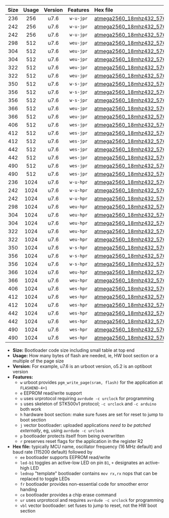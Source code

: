 |Size|Usage|Version|Features|Hex file|
|:-:|:-:|:-:|:-:|:--|
|236|256|u7.6|`w-u-jpr`|[atmega2560_18mhz432_57600bps_ur_vbl.hex](https://raw.githubusercontent.com/stefanrueger/urboot/main/bootloaders/atmega2560/fcpu_18mhz432/57600_bps/atmega2560_18mhz432_57600bps_ur_vbl.hex)|
|242|256|u7.6|`w-u-jpr`|[atmega2560_18mhz432_57600bps_led+b7_ur_vbl.hex](https://raw.githubusercontent.com/stefanrueger/urboot/main/bootloaders/atmega2560/fcpu_18mhz432/57600_bps/atmega2560_18mhz432_57600bps_led+b7_ur_vbl.hex)|
|242|256|u7.6|`w-u-jpr`|[atmega2560_18mhz432_57600bps_lednop_ur_vbl.hex](https://raw.githubusercontent.com/stefanrueger/urboot/main/bootloaders/atmega2560/fcpu_18mhz432/57600_bps/atmega2560_18mhz432_57600bps_lednop_ur_vbl.hex)|
|298|512|u7.6|`weu-jpr`|[atmega2560_18mhz432_57600bps_ee_ur_vbl.hex](https://raw.githubusercontent.com/stefanrueger/urboot/main/bootloaders/atmega2560/fcpu_18mhz432/57600_bps/atmega2560_18mhz432_57600bps_ee_ur_vbl.hex)|
|304|512|u7.6|`weu-jpr`|[atmega2560_18mhz432_57600bps_ee_led+b7_ur_vbl.hex](https://raw.githubusercontent.com/stefanrueger/urboot/main/bootloaders/atmega2560/fcpu_18mhz432/57600_bps/atmega2560_18mhz432_57600bps_ee_led+b7_ur_vbl.hex)|
|304|512|u7.6|`weu-jpr`|[atmega2560_18mhz432_57600bps_ee_lednop_ur_vbl.hex](https://raw.githubusercontent.com/stefanrueger/urboot/main/bootloaders/atmega2560/fcpu_18mhz432/57600_bps/atmega2560_18mhz432_57600bps_ee_lednop_ur_vbl.hex)|
|322|512|u7.6|`weu-jpr`|[atmega2560_18mhz432_57600bps_ee_led+b7_fr_ur_vbl.hex](https://raw.githubusercontent.com/stefanrueger/urboot/main/bootloaders/atmega2560/fcpu_18mhz432/57600_bps/atmega2560_18mhz432_57600bps_ee_led+b7_fr_ur_vbl.hex)|
|322|512|u7.6|`weu-jpr`|[atmega2560_18mhz432_57600bps_ee_lednop_fr_ur_vbl.hex](https://raw.githubusercontent.com/stefanrueger/urboot/main/bootloaders/atmega2560/fcpu_18mhz432/57600_bps/atmega2560_18mhz432_57600bps_ee_lednop_fr_ur_vbl.hex)|
|350|512|u7.6|`w-s-jpr`|[atmega2560_18mhz432_57600bps_vbl.hex](https://raw.githubusercontent.com/stefanrueger/urboot/main/bootloaders/atmega2560/fcpu_18mhz432/57600_bps/atmega2560_18mhz432_57600bps_vbl.hex)|
|356|512|u7.6|`w-s-jpr`|[atmega2560_18mhz432_57600bps_led+b7_vbl.hex](https://raw.githubusercontent.com/stefanrueger/urboot/main/bootloaders/atmega2560/fcpu_18mhz432/57600_bps/atmega2560_18mhz432_57600bps_led+b7_vbl.hex)|
|356|512|u7.6|`w-s-jpr`|[atmega2560_18mhz432_57600bps_lednop_vbl.hex](https://raw.githubusercontent.com/stefanrueger/urboot/main/bootloaders/atmega2560/fcpu_18mhz432/57600_bps/atmega2560_18mhz432_57600bps_lednop_vbl.hex)|
|366|512|u7.6|`weu-jpr`|[atmega2560_18mhz432_57600bps_ee_led+b7_fr_ce_ur_vbl.hex](https://raw.githubusercontent.com/stefanrueger/urboot/main/bootloaders/atmega2560/fcpu_18mhz432/57600_bps/atmega2560_18mhz432_57600bps_ee_led+b7_fr_ce_ur_vbl.hex)|
|366|512|u7.6|`weu-jpr`|[atmega2560_18mhz432_57600bps_ee_lednop_fr_ce_ur_vbl.hex](https://raw.githubusercontent.com/stefanrueger/urboot/main/bootloaders/atmega2560/fcpu_18mhz432/57600_bps/atmega2560_18mhz432_57600bps_ee_lednop_fr_ce_ur_vbl.hex)|
|406|512|u7.6|`wes-jpr`|[atmega2560_18mhz432_57600bps_ee_vbl.hex](https://raw.githubusercontent.com/stefanrueger/urboot/main/bootloaders/atmega2560/fcpu_18mhz432/57600_bps/atmega2560_18mhz432_57600bps_ee_vbl.hex)|
|412|512|u7.6|`wes-jpr`|[atmega2560_18mhz432_57600bps_ee_led+b7_vbl.hex](https://raw.githubusercontent.com/stefanrueger/urboot/main/bootloaders/atmega2560/fcpu_18mhz432/57600_bps/atmega2560_18mhz432_57600bps_ee_led+b7_vbl.hex)|
|412|512|u7.6|`wes-jpr`|[atmega2560_18mhz432_57600bps_ee_lednop_vbl.hex](https://raw.githubusercontent.com/stefanrueger/urboot/main/bootloaders/atmega2560/fcpu_18mhz432/57600_bps/atmega2560_18mhz432_57600bps_ee_lednop_vbl.hex)|
|442|512|u7.6|`wes-jpr`|[atmega2560_18mhz432_57600bps_ee_led+b7_fr_vbl.hex](https://raw.githubusercontent.com/stefanrueger/urboot/main/bootloaders/atmega2560/fcpu_18mhz432/57600_bps/atmega2560_18mhz432_57600bps_ee_led+b7_fr_vbl.hex)|
|442|512|u7.6|`wes-jpr`|[atmega2560_18mhz432_57600bps_ee_lednop_fr_vbl.hex](https://raw.githubusercontent.com/stefanrueger/urboot/main/bootloaders/atmega2560/fcpu_18mhz432/57600_bps/atmega2560_18mhz432_57600bps_ee_lednop_fr_vbl.hex)|
|490|512|u7.6|`wes-jpr`|[atmega2560_18mhz432_57600bps_ee_led+b7_fr_ce_vbl.hex](https://raw.githubusercontent.com/stefanrueger/urboot/main/bootloaders/atmega2560/fcpu_18mhz432/57600_bps/atmega2560_18mhz432_57600bps_ee_led+b7_fr_ce_vbl.hex)|
|490|512|u7.6|`wes-jpr`|[atmega2560_18mhz432_57600bps_ee_lednop_fr_ce_vbl.hex](https://raw.githubusercontent.com/stefanrueger/urboot/main/bootloaders/atmega2560/fcpu_18mhz432/57600_bps/atmega2560_18mhz432_57600bps_ee_lednop_fr_ce_vbl.hex)|
|236|1024|u7.6|`w-u-hpr`|[atmega2560_18mhz432_57600bps_ur.hex](https://raw.githubusercontent.com/stefanrueger/urboot/main/bootloaders/atmega2560/fcpu_18mhz432/57600_bps/atmega2560_18mhz432_57600bps_ur.hex)|
|242|1024|u7.6|`w-u-hpr`|[atmega2560_18mhz432_57600bps_led+b7_ur.hex](https://raw.githubusercontent.com/stefanrueger/urboot/main/bootloaders/atmega2560/fcpu_18mhz432/57600_bps/atmega2560_18mhz432_57600bps_led+b7_ur.hex)|
|242|1024|u7.6|`w-u-hpr`|[atmega2560_18mhz432_57600bps_lednop_ur.hex](https://raw.githubusercontent.com/stefanrueger/urboot/main/bootloaders/atmega2560/fcpu_18mhz432/57600_bps/atmega2560_18mhz432_57600bps_lednop_ur.hex)|
|298|1024|u7.6|`weu-hpr`|[atmega2560_18mhz432_57600bps_ee_ur.hex](https://raw.githubusercontent.com/stefanrueger/urboot/main/bootloaders/atmega2560/fcpu_18mhz432/57600_bps/atmega2560_18mhz432_57600bps_ee_ur.hex)|
|304|1024|u7.6|`weu-hpr`|[atmega2560_18mhz432_57600bps_ee_led+b7_ur.hex](https://raw.githubusercontent.com/stefanrueger/urboot/main/bootloaders/atmega2560/fcpu_18mhz432/57600_bps/atmega2560_18mhz432_57600bps_ee_led+b7_ur.hex)|
|304|1024|u7.6|`weu-hpr`|[atmega2560_18mhz432_57600bps_ee_lednop_ur.hex](https://raw.githubusercontent.com/stefanrueger/urboot/main/bootloaders/atmega2560/fcpu_18mhz432/57600_bps/atmega2560_18mhz432_57600bps_ee_lednop_ur.hex)|
|322|1024|u7.6|`weu-hpr`|[atmega2560_18mhz432_57600bps_ee_led+b7_fr_ur.hex](https://raw.githubusercontent.com/stefanrueger/urboot/main/bootloaders/atmega2560/fcpu_18mhz432/57600_bps/atmega2560_18mhz432_57600bps_ee_led+b7_fr_ur.hex)|
|322|1024|u7.6|`weu-hpr`|[atmega2560_18mhz432_57600bps_ee_lednop_fr_ur.hex](https://raw.githubusercontent.com/stefanrueger/urboot/main/bootloaders/atmega2560/fcpu_18mhz432/57600_bps/atmega2560_18mhz432_57600bps_ee_lednop_fr_ur.hex)|
|350|1024|u7.6|`w-s-hpr`|[atmega2560_18mhz432_57600bps.hex](https://raw.githubusercontent.com/stefanrueger/urboot/main/bootloaders/atmega2560/fcpu_18mhz432/57600_bps/atmega2560_18mhz432_57600bps.hex)|
|356|1024|u7.6|`w-s-hpr`|[atmega2560_18mhz432_57600bps_led+b7.hex](https://raw.githubusercontent.com/stefanrueger/urboot/main/bootloaders/atmega2560/fcpu_18mhz432/57600_bps/atmega2560_18mhz432_57600bps_led+b7.hex)|
|356|1024|u7.6|`w-s-hpr`|[atmega2560_18mhz432_57600bps_lednop.hex](https://raw.githubusercontent.com/stefanrueger/urboot/main/bootloaders/atmega2560/fcpu_18mhz432/57600_bps/atmega2560_18mhz432_57600bps_lednop.hex)|
|366|1024|u7.6|`weu-hpr`|[atmega2560_18mhz432_57600bps_ee_led+b7_fr_ce_ur.hex](https://raw.githubusercontent.com/stefanrueger/urboot/main/bootloaders/atmega2560/fcpu_18mhz432/57600_bps/atmega2560_18mhz432_57600bps_ee_led+b7_fr_ce_ur.hex)|
|366|1024|u7.6|`weu-hpr`|[atmega2560_18mhz432_57600bps_ee_lednop_fr_ce_ur.hex](https://raw.githubusercontent.com/stefanrueger/urboot/main/bootloaders/atmega2560/fcpu_18mhz432/57600_bps/atmega2560_18mhz432_57600bps_ee_lednop_fr_ce_ur.hex)|
|406|1024|u7.6|`wes-hpr`|[atmega2560_18mhz432_57600bps_ee.hex](https://raw.githubusercontent.com/stefanrueger/urboot/main/bootloaders/atmega2560/fcpu_18mhz432/57600_bps/atmega2560_18mhz432_57600bps_ee.hex)|
|412|1024|u7.6|`wes-hpr`|[atmega2560_18mhz432_57600bps_ee_led+b7.hex](https://raw.githubusercontent.com/stefanrueger/urboot/main/bootloaders/atmega2560/fcpu_18mhz432/57600_bps/atmega2560_18mhz432_57600bps_ee_led+b7.hex)|
|412|1024|u7.6|`wes-hpr`|[atmega2560_18mhz432_57600bps_ee_lednop.hex](https://raw.githubusercontent.com/stefanrueger/urboot/main/bootloaders/atmega2560/fcpu_18mhz432/57600_bps/atmega2560_18mhz432_57600bps_ee_lednop.hex)|
|442|1024|u7.6|`wes-hpr`|[atmega2560_18mhz432_57600bps_ee_led+b7_fr.hex](https://raw.githubusercontent.com/stefanrueger/urboot/main/bootloaders/atmega2560/fcpu_18mhz432/57600_bps/atmega2560_18mhz432_57600bps_ee_led+b7_fr.hex)|
|442|1024|u7.6|`wes-hpr`|[atmega2560_18mhz432_57600bps_ee_lednop_fr.hex](https://raw.githubusercontent.com/stefanrueger/urboot/main/bootloaders/atmega2560/fcpu_18mhz432/57600_bps/atmega2560_18mhz432_57600bps_ee_lednop_fr.hex)|
|490|1024|u7.6|`wes-hpr`|[atmega2560_18mhz432_57600bps_ee_led+b7_fr_ce.hex](https://raw.githubusercontent.com/stefanrueger/urboot/main/bootloaders/atmega2560/fcpu_18mhz432/57600_bps/atmega2560_18mhz432_57600bps_ee_led+b7_fr_ce.hex)|
|490|1024|u7.6|`wes-hpr`|[atmega2560_18mhz432_57600bps_ee_lednop_fr_ce.hex](https://raw.githubusercontent.com/stefanrueger/urboot/main/bootloaders/atmega2560/fcpu_18mhz432/57600_bps/atmega2560_18mhz432_57600bps_ee_lednop_fr_ce.hex)|

- **Size:** Bootloader code size including small table at top end
- **Usage:** How many bytes of flash are needed, ie, HW boot section or a multiple of the page size
- **Version:** For example, u7.6 is an urboot version, o5.2 is an optiboot version
- **Features:**
  + `w` urboot provides `pgm_write_page(sram, flash)` for the application at `FLASHEND-4+1`
  + `e` EEPROM read/write support
  + `u` uses urprotocol requiring `avrdude -c urclock` for programming
  + `s` uses skeleton of STK500v1 protocol; `-c urclock` and `-c arduino` both work
  + `h` hardware boot section: make sure fuses are set for reset to jump to boot section
  + `j` vector bootloader: uploaded applications *need to be patched externally*, eg, using `avrdude -c urclock`
  + `p` bootloader protects itself from being overwritten
  + `r` preserves reset flags for the application in the register R2
- **Hex file:** typically MCU name, oscillator frequency (16 MHz default) and baud rate (115200 default) followed by
  + `ee` bootloader supports EEPROM read/write
  + `led-b1` toggles an active-low LED on pin `B1`, `+` designates an active-high LED
  + `lednop` "template" bootloader contains `mov rx,rx` nops that can be replaced to toggle LEDs
  + `fr` bootloader provides non-essential code for smoother error handing
  + `ce` bootloader provides a chip erase command
  + `ur` uses urprotocol and requires `avrdude -c urclock` for programming
  + `vbl` vector bootloader: set fuses to jump to reset, not the HW boot section
